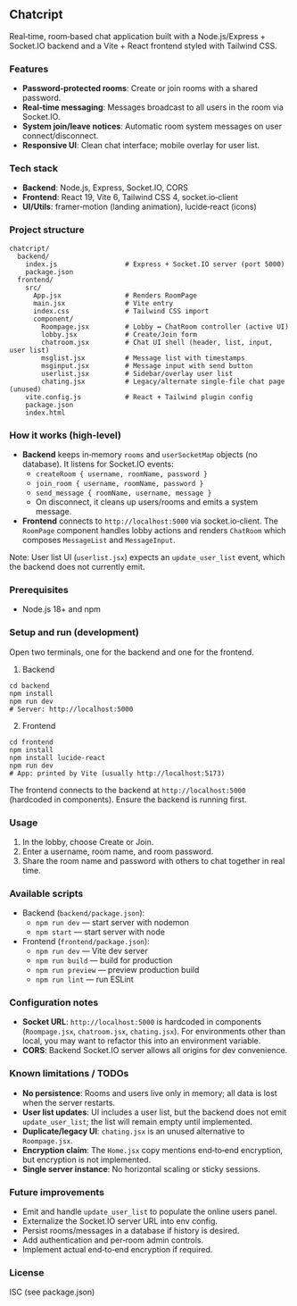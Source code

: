 ## Chatcript

Real‑time, room‑based chat application built with a Node.js/Express + Socket.IO backend and a Vite + React frontend styled with Tailwind CSS.

### Features
- **Password‑protected rooms**: Create or join rooms with a shared password.
- **Real‑time messaging**: Messages broadcast to all users in the room via Socket.IO.
- **System join/leave notices**: Automatic room system messages on user connect/disconnect.
- **Responsive UI**: Clean chat interface; mobile overlay for user list.

### Tech stack
- **Backend**: Node.js, Express, Socket.IO, CORS
- **Frontend**: React 19, Vite 6, Tailwind CSS 4, socket.io‑client
- **UI/Utils**: framer‑motion (landing animation), lucide‑react (icons)

### Project structure
```
chatcript/
  backend/
    index.js                 # Express + Socket.IO server (port 5000)
    package.json
  frontend/
    src/
      App.jsx                # Renders RoomPage
      main.jsx               # Vite entry
      index.css              # Tailwind CSS import
      component/
        Roompage.jsx         # Lobby ↔ ChatRoom controller (active UI)
        lobby.jsx            # Create/Join form
        chatroom.jsx         # Chat UI shell (header, list, input, user list)
        msglist.jsx          # Message list with timestamps
        msginput.jsx         # Message input with send button
        userlist.jsx         # Sidebar/overlay user list
        chating.jsx          # Legacy/alternate single‑file chat page (unused)
    vite.config.js           # React + Tailwind plugin config
    package.json
    index.html
```

### How it works (high‑level)
- **Backend** keeps in‑memory `rooms` and `userSocketMap` objects (no database). It listens for Socket.IO events:
  - `createRoom { username, roomName, password }`
  - `join_room { username, roomName, password }`
  - `send_message { roomName, username, message }`
  - On disconnect, it cleans up users/rooms and emits a system message.
- **Frontend** connects to `http://localhost:5000` via socket.io‑client. The `RoomPage` component handles lobby actions and renders `ChatRoom` which composes `MessageList` and `MessageInput`.

Note: User list UI (`userlist.jsx`) expects an `update_user_list` event, which the backend does not currently emit.

### Prerequisites
- Node.js 18+ and npm

### Setup and run (development)
Open two terminals, one for the backend and one for the frontend.

1) Backend
```
cd backend
npm install
npm run dev
# Server: http://localhost:5000
```

2) Frontend
```
cd frontend
npm install
npm install lucide-react
npm run dev
# App: printed by Vite (usually http://localhost:5173)
```

The frontend connects to the backend at `http://localhost:5000` (hardcoded in components). Ensure the backend is running first.

### Usage
1. In the lobby, choose Create or Join.
2. Enter a username, room name, and room password.
3. Share the room name and password with others to chat together in real time.

### Available scripts
- Backend (`backend/package.json`):
  - `npm run dev` — start server with nodemon
  - `npm start` — start server with node
- Frontend (`frontend/package.json`):
  - `npm run dev` — Vite dev server
  - `npm run build` — build for production
  - `npm run preview` — preview production build
  - `npm run lint` — run ESLint

### Configuration notes
- **Socket URL**: `http://localhost:5000` is hardcoded in components (`Roompage.jsx`, `chatroom.jsx`, `chating.jsx`). For environments other than local, you may want to refactor this into an environment variable.
- **CORS**: Backend Socket.IO server allows all origins for dev convenience.

### Known limitations / TODOs
- **No persistence**: Rooms and users live only in memory; all data is lost when the server restarts.
- **User list updates**: UI includes a user list, but the backend does not emit `update_user_list`; the list will remain empty until implemented.
- **Duplicate/legacy UI**: `chating.jsx` is an unused alternative to `Roompage.jsx`.
- **Encryption claim**: The `Home.jsx` copy mentions end‑to‑end encryption, but encryption is not implemented.
- **Single server instance**: No horizontal scaling or sticky sessions.

### Future improvements
- Emit and handle `update_user_list` to populate the online users panel.
- Externalize the Socket.IO server URL into env config.
- Persist rooms/messages in a database if history is desired.
- Add authentication and per‑room admin controls.
- Implement actual end‑to‑end encryption if required.

### License
ISC (see package.json)


